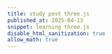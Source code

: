 ```yaml
---
title: study post three.js
published_at: 2025-04-13
snippet: learning three.js
disable_html_sanitization: true
allow_math: true
---
```


<script type="importmap">
  {
    "imports": {
      "three": "https://unpkg.com/three@0.160.0/build/three.module.js",
      "three/addons/": "https://unpkg.com/three@0.160.0/examples/jsm/"
    }
  }
</script>

<div id="threejs-container-hello"></div>

<style>
  #threejs-container-hello {
    width: 100%;
    height: 100vh;
  }
</style>

<script type="module">
  import * as THREE from "three";
  </script>